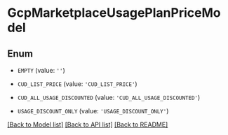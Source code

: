 # GcpMarketplaceUsagePlanPriceModel


## Enum

* `EMPTY` (value: `''`)

* `CUD_LIST_PRICE` (value: `'CUD_LIST_PRICE'`)

* `CUD_ALL_USAGE_DISCOUNTED` (value: `'CUD_ALL_USAGE_DISCOUNTED'`)

* `USAGE_DISCOUNT_ONLY` (value: `'USAGE_DISCOUNT_ONLY'`)

[[Back to Model list]](../README.md#documentation-for-models) [[Back to API list]](../README.md#documentation-for-api-endpoints) [[Back to README]](../README.md)


